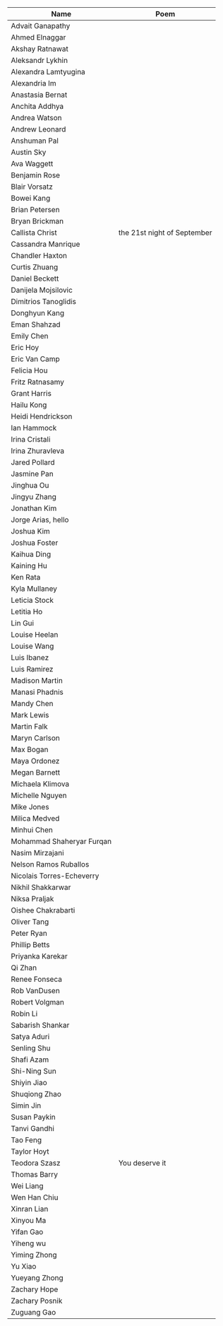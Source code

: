 Name                      | Poem
--------------------------|-------------------------------
Advait Ganapathy |
Ahmed Elnaggar |
Akshay Ratnawat |
Aleksandr Lykhin |
Alexandra Lamtyugina |
Alexandria Im |
Anastasia Bernat |
Anchita Addhya |
Andrea Watson |
Andrew Leonard |
Anshuman Pal |
Austin Sky |
Ava Waggett |
Benjamin Rose |
Blair Vorsatz |
Bowei Kang |
Brian Petersen |
Bryan Brickman |
Callista Christ | the 21st night of September
Cassandra Manrique |
Chandler Haxton |
Curtis Zhuang |
Daniel Beckett |
Danijela Mojsilovic |
Dimitrios Tanoglidis |
Donghyun Kang |
Eman Shahzad |
Emily Chen |
Eric Hoy |
Eric Van Camp |
Felicia Hou |
Fritz Ratnasamy |
Grant Harris |
Hailu Kong |
Heidi  Hendrickson |
Ian Hammock |
Irina Cristali |
Irina Zhuravleva |
Jared Pollard |
Jasmine Pan |
Jinghua Ou |
Jingyu Zhang |
Jonathan Kim |
Jorge Arias, hello |
Joshua Kim |
Joshua Foster |
Kaihua Ding |
Kaining Hu |
Ken Rata |
Kyla Mullaney |
Leticia Stock |
Letitia Ho |
Lin Gui |
Louise Heelan |
Louise Wang |
Luis Ibanez |
Luis Ramirez |
Madison Martin |
Manasi Phadnis |
Mandy Chen |
Mark Lewis |
Martin Falk |
Maryn Carlson |
Max Bogan |
Maya Ordonez |
Megan Barnett |
Michaela Klimova |
Michelle Nguyen |
Mike Jones |
Milica Medved |
Minhui Chen |
Mohammad Shaheryar Furqan |
Nasim Mirzajani |
Nelson Ramos Ruballos |
Nicolais Torres-Echeverry |
Nikhil Shakkarwar |
Niksa Praljak |
Oishee Chakrabarti |
Oliver Tang |
Peter Ryan |
Phillip Betts |
Priyanka Karekar |
Qi Zhan |
Renee Fonseca |
Rob VanDusen |
Robert Volgman |
Robin Li |
Sabarish Shankar |
Satya Aduri |
Senling Shu |
Shafi Azam |
Shi-Ning Sun |
Shiyin Jiao |
Shuqiong Zhao |
Simin Jin |
Susan Paykin |
Tanvi Gandhi |
Tao Feng |
Taylor Hoyt |
Teodora Szasz | You deserve it
Thomas Barry |
Wei Liang |
Wen Han Chiu |
Xinran Lian |
Xinyou Ma |
Yifan Gao |
Yiheng wu |
Yiming Zhong |
Yu Xiao |
Yueyang Zhong |
Zachary Hope |
Zachary Posnik |
Zuguang Gao |
